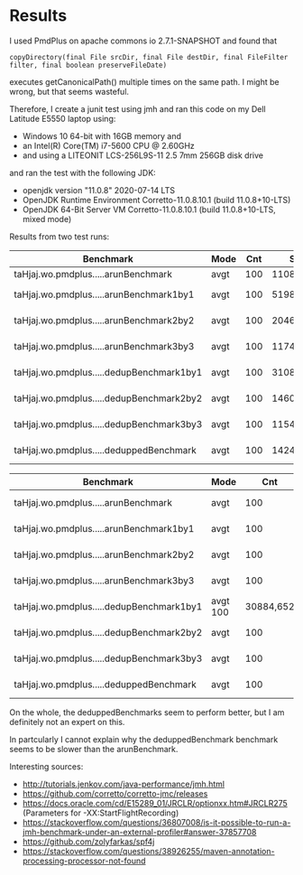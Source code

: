 # Results

I used PmdPlus on apache commons io 2.7.1-SNAPSHOT and found that 

```
copyDirectory(final File srcDir, final File destDir, final FileFilter filter, final boolean preserveFileDate)
```

executes getCanonicalPath() multiple times on the same path. I might be wrong, but that
seems wasteful.

Therefore, I create a junit test using jmh
and ran this code on my Dell Latitude E5550 laptop using:
- Windows 10 64-bit with 16GB memory and
- an Intel(R) Core(TM) i7-5600 CPU @ 2.60GHz
- and using a LITEONIT LCS-256L9S-11 2.5 7mm 256GB disk drive

and ran the test with the following JDK:
- openjdk version "11.0.8" 2020-07-14 LTS
- OpenJDK Runtime Environment Corretto-11.0.8.10.1 (build 11.0.8+10-LTS)
- OpenJDK 64-Bit Server VM Corretto-11.0.8.10.1 (build 11.0.8+10-LTS, mixed mode)

Results from two test runs:

Benchmark                                | Mode | Cnt | Score       | Error       | Units |
---------------------------------------- | ---- | --- | ----------- | ----------- | ----- |
taHjaj.wo.pmdplus.....arunBenchmark      | avgt | 100 |   11083,590 | ±   768,848 | us/op |
taHjaj.wo.pmdplus.....arunBenchmark1by1  | avgt | 100 |   51988,380 | ± 11676,741 | us/op |
taHjaj.wo.pmdplus.....arunBenchmark2by2  | avgt | 100 |  204613,482 | ± 37215,888 | us/op |
taHjaj.wo.pmdplus.....arunBenchmark3by3  | avgt | 100 | 1174152,673 | ± 22541,114 | us/op |
taHjaj.wo.pmdplus.....dedupBenchmark1by1 | avgt | 100 |   31088,342 | ±  1264,120 | us/op |
taHjaj.wo.pmdplus.....dedupBenchmark2by2 | avgt | 100 |  146071,467 | ±  3787,178 | us/op |
taHjaj.wo.pmdplus.....dedupBenchmark3by3 | avgt | 100 | 1154023,563 | ± 15089,337 | us/op |
taHjaj.wo.pmdplus.....deduppedBenchmark  | avgt | 100 |   14246,154 | ±  2367,264 | us/op |

Benchmark                                | Mode | Cnt | Score       | Error       | Units |
---------------------------------------- | ---- | --- | ----------- | ----------- | ----- |
taHjaj.wo.pmdplus.....arunBenchmark      | avgt | 100 |    11273,827 | ±  2165,753 | us/op |
taHjaj.wo.pmdplus.....arunBenchmark1by1  | avgt | 100 |    32702,611 | ±  1813,470 | us/op |
taHjaj.wo.pmdplus.....arunBenchmark2by2  | avgt | 100 |   152587,381 | ±  4642,588 | us/op |
taHjaj.wo.pmdplus.....arunBenchmark3by3  | avgt | 100 |  1195478,564 | ± 24303,450 | us/op |
taHjaj.wo.pmdplus.....dedupBenchmark1by1 | avgt   100 |    30884,652 | ±  1310,080 | us/op |
taHjaj.wo.pmdplus.....dedupBenchmark2by2 | avgt | 100 |   147020,471 | ±  4613,101 | us/op |
taHjaj.wo.pmdplus.....dedupBenchmark3by3 | avgt | 100 |  1185322,846 | ± 24429,620 | us/op |
taHjaj.wo.pmdplus.....deduppedBenchmark  | avgt | 100 |    11565,818 | ±  1937,442 | us/op |

On the whole, the deduppedBenchmarks seem to perform better, but I am definitely not an expert on this.

In partcularly I cannot explain why the deduppedBenchmark benchmark seems to be slower than the arunBenchmark.

Interesting sources:
- http://tutorials.jenkov.com/java-performance/jmh.html
- https://github.com/corretto/corretto-jmc/releases
- https://docs.oracle.com/cd/E15289_01/JRCLR/optionxx.htm#JRCLR275 (Parameters for -XX:StartFlightRecording)
- https://stackoverflow.com/questions/36807008/is-it-possible-to-run-a-jmh-benchmark-under-an-external-profiler#answer-37857708
- https://github.com/zolyfarkas/spf4j
- https://stackoverflow.com/questions/38926255/maven-annotation-processing-processor-not-found
